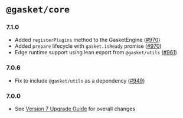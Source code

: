 # `@gasket/core`

### 7.1.0

- Added `registerPlugins` method to the GasketEngine ([#970])
- Added `prepare` lifecycle with `gasket.isReady` promise ([#970])
- Edge runtime support using lean export from `@gasket/utils` ([#961])

### 7.0.6

- Fix to include `@gasket/utils` as a dependency ([#949])

### 7.0.0

- See [Version 7 Upgrade Guide] for overall changes


[Version 7 Upgrade Guide]: /docs/upgrade-to-7.md

[#949]: https://github.com/godaddy/gasket/pull/949
[#961]: https://github.com/godaddy/gasket/pull/961
[#970]: https://github.com/godaddy/gasket/pull/970
